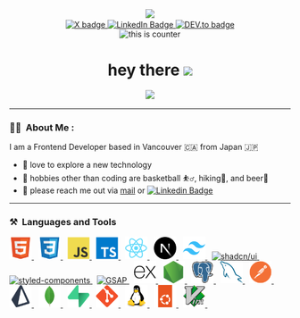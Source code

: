<div id="header" align="center">
    <img src="https://i.giphy.com/media/v1.Y2lkPTc5MGI3NjExYXkxMHBwMmdwNnM2cmd3MGltdTMxbjg5bWtkbnQ2Z2hnYTEwbG5qbiZlcD12MV9pbnRlcm5hbF9naWZfYnlfaWQmY3Q9cw/jdPMeyv9rn0hZHh8n9/giphy.gif" width="100" />
    <div id="badge">
        <a href="https://twitter.com/Shuhei_Ota" target="_blank">
        <img src="https://img.shields.io/badge/x.com-black?logo=X&logoColor=white&style=for-the-badge" alt="X badge"/>
        </a>
        <a href="https://www.linkedin.com/in/shuhei-ota-994287289/" target="_blank">
        <img src="https://img.shields.io/badge/LinkedIn-blue?logo=linkedin&logoColor=white&style=for-the-badge" alt="LinkedIn Badge" />
        </a>
        <a href="https://dev.to/shoeheyot" target="_blank">
        <img src="https://img.shields.io/badge/dev.to-black?logo=dev.to&logoColor=white&style=for-the-badge" alt="DEV.to badge"/>
        </a>
    </div>
    <img src="https://komarev.com/ghpvc/?username=ShoeheyOt&style=flat-square&color=blue" alt="this is counter"/>
    <h1>hey there
    <img src="https://i.giphy.com/media/v1.Y2lkPTc5MGI3NjExOHZiNXd2NTFjMGJnamZ2aGd0cjVxbTI0d3F5dGd5bmY3YmZvcTlleCZlcD12MV9pbnRlcm5hbF9naWZfYnlfaWQmY3Q9cw/hvRJCLFzcasrR4ia7z/giphy.gif" width="30px"/>
    </h1>
</div>
<div align="center">
    <img src="https://i.giphy.com/media/v1.Y2lkPTc5MGI3NjExeWF5bm5pYTIydjlsYm91Z241Z3B0NXdiOTRqNGQ1NjQ0Z2hlN254NyZlcD12MV9pbnRlcm5hbF9naWZfYnlfaWQmY3Q9Zw/iIqmM5tTjmpOB9mpbn/giphy.gif"/>
</div>

---

### :man_technologist: &nbsp;About Me :

I am a Frontend Developer based in Vancouver :canada: from Japan :jp:

- :seedling: love to explore a new technology
- :tada: hobbies other than coding are basketball :basketball_man:, hiking:hiking_boot:, and beer:beers:
- :envelope_with_arrow: please reach me out via
  [mail](mailto:shuhei.ota.so@gmail.com) or [![Linkedin Badge](https://img.shields.io/badge/-ShoeheyOt-blue?style=flat&logo=Linkedin&logoColor=white)](https://www.linkedin.com/in/shuhei-ota-994287289/)

---

### :hammer_and_pick: &nbsp;Languages and Tools

<p>
    <a href="https://developer.mozilla.org/en-US/docs/Web/HTML">
        <img src="https://github.com/devicons/devicon/blob/master/icons/html5/html5-original.svg" title="html" alt="HTML" width="40" height="40"/>
    </a>&nbsp;
    <a href="https://developer.mozilla.org/en-US/docs/Web/CSS">
        <img src="https://github.com/devicons/devicon/blob/master/icons/css3/css3-original.svg" title="css" alt="CSS" width="40" height="40"/>
    </a>&nbsp;
    <a href="https://developer.mozilla.org/en-US/docs/Web/JavaScript">
        <img src="https://github.com/devicons/devicon/blob/master/icons/javascript/javascript-original.svg" title="Javascript" alt="Javascript" width="40" height="40"/>
    </a>&nbsp;
    <a href="https://www.typescriptlang.org/">
	    <img src="https://github.com/devicons/devicon/blob/master/icons/typescript/typescript-original.svg" title="Typescript" alt="Typescript" width="40" height="40"/>
    </a>&nbsp;
    <a href="https://react.dev/"> 
        <img src="https://github.com/devicons/devicon/blob/master/icons/react/react-original.svg" title="React" alt="React" width="40" height="40"/>
    </a>&nbsp;
    <a href="https://nextjs.org/">
        <img src="https://github.com/devicons/devicon/blob/master/icons/nextjs/nextjs-original.svg" title="Nextjs" alt="Nextjs" width="40" height="40"/>
    </a>&nbsp;
    <a href="https://tailwindcss.com/">
        <img src="https://github.com/devicons/devicon/blob/master/icons/tailwindcss/tailwindcss-original.svg" title="TailwindCSS" alt="TailwindCSS" width="40" height="40"/>
    </a>&nbsp;
    <a href="https://ui.shadcn.com/">
        <img src="https://cdn.simpleicons.org/shadcnui" title="shadcn/ui" alt="shadcn/ui" width="40" height="40"/>
    </a>&nbsp;
    <a href="https://styled-components.com/">
        <img src="https://cdn.simpleicons.org/styledcomponents" title="styled-components" alt="styled-components" width="40" height="40"/>
    </a>&nbsp;
    <a href="https://gsap.com/">
        <img src="https://cdn.simpleicons.org/greensock" title="GSAP" alt="GSAP" width="40" height="40"/>
    </a>&nbsp;
    <a href="https://expressjs.com/">
        <img src="https://github.com/devicons/devicon/blob/master/icons/express/express-original.svg" title="expressjs" alt="expressjs" width="40" height="40"/>
    </a>&nbsp;
    <a href="https://nodejs.org/en">
        <img src="https://github.com/devicons/devicon/blob/master/icons/nodejs/nodejs-original.svg" title="node-js" alt="node-js" width="40" height="40"/>
    </a>&nbsp;
    <a href="https://www.postgresql.org/">
        <img src="https://github.com/devicons/devicon/blob/master/icons/postgresql/postgresql-original.svg" title="postgreSQL" alt="postgreSQL" width="40" height="40"/>
    </a>&nbsp;
    <a href="https://www.mysql.com/">
        <img src="https://github.com/devicons/devicon/blob/master/icons/mysql/mysql-original.svg" title="mysql" alt="mydql" width="40" height="40"/>
    </a>&nbsp;
    <a href="https://www.postman.com/">
        <img src="https://github.com/devicons/devicon/blob/master/icons/postman/postman-original.svg" title="postman" alt="postman" width="40" height="40"/>
    </a>&nbsp;
    <a href="https://www.prisma.io/">
        <img src="https://github.com/devicons/devicon/blob/master/icons/prisma/prisma-original.svg" title="prisma" alt="prisma" width="40" height="40"/>
    </a>&nbsp;
    <a href="https://www.mongodb.com/">
        <img src="https://github.com/devicons/devicon/blob/master/icons/mongodb/mongodb-original.svg" title="mongoDB" alt="mongoDB" width="40" height="40"/>
    </a>&nbsp;
    <a href="https://supabase.com/">
        <img src="https://github.com/devicons/devicon/blob/master/icons/supabase/supabase-original.svg" title="supabase" alt="supabase" width="40" height="40"/>
    </a>&nbsp;
    <a href="https://git-scm.com/">
        <img src="https://github.com/devicons/devicon/blob/master/icons/git/git-original.svg" title="git" alt="git" width="40" height="40"/>
    </a>&nbsp;
    <a href="https://www.linux.org/">
        <img src="https://github.com/devicons/devicon/blob/master/icons/linux/linux-original.svg" title="Linux" alt="Linux" width="40" height="40"/>
    </a>&nbsp;
    <a href="https://ubuntu.com/">
        <img src="https://github.com/devicons/devicon/blob/master/icons/ubuntu/ubuntu-original.svg" title="Ubuntsu" alt="Ubuntsu" width="40" height="40"/>
    </a>&nbsp;
    <a href="https://www.vim.org/">
        <img src="https://github.com/devicons/devicon/blob/master/icons/vim/vim-original.svg" title="VIM" alt="VIM" width="40" height="40"/>
    </a>&nbsp;
</p>

<!---
ShoeheyOt/ShoeheyOt is a ✨ special ✨ repository because its `README.md` (this file) appears on your GitHub profile.
You can click the Preview link to take a look at your changes.
--->
